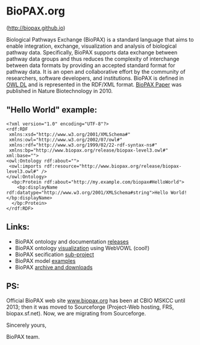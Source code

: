 # BioPAX.org
(http://biopax.github.io)

Biological Pathways Exchange (BioPAX) is a standard language that aims to enable integration, exchange, visualization and analysis of biological pathway data. Specifically, BioPAX supports data exchange between pathway data groups and thus reduces the complexity of interchange between data formats by providing an accepted standard format for pathway data. It is an open and collaborative effort by the community of researchers, software developers, and institutions. BioPAX is defined in [OWL DL](http://www.w3.org/TR/owl-features/) and is represented in the RDF/XML format. [BioPAX Paper](http://www.nature.com/nbt/journal/v28/n9/full/nbt.1666.html) was published in Nature Biotechnology in 2010.

## "Hello World" example:
```
<?xml version="1.0" encoding="UTF-8"?>
<rdf:RDF
 xmlns:xsd="http://www.w3.org/2001/XMLSchema#"
 xmlns:owl="http://www.w3.org/2002/07/owl#"
 xmlns:rdf="http://www.w3.org/1999/02/22-rdf-syntax-ns#"
 xmlns:bp="http://www.biopax.org/release/biopax-level3.owl#" xml:base="">
<owl:Ontology rdf:about="">
 <owl:imports rdf:resource="http://www.biopax.org/release/biopax-level3.owl#" />
</owl:Ontology>
  <bp:Protein rdf:about="http://my.example.com/biopax#HelloWorld">
    <bp:displayName rdf:datatype="http://www.w3.org/2001/XMLSchema#string">Hello World!</bp:displayName>
  </bp:Protein>
</rdf:RDF>
```

## Links:
* BioPAX ontology and documentation [releases](http://www.biopax.org/release/)
* BioPAX ontology [visualization](http://vowl.visualdataweb.org/webvowl/#iri=http://www.biopax.org/release/biopax-level3.owl) using WebVOWL (cool!)
* BioPAX secification [sub-project](https://github.com/BioPAX/specification)
* BioPAX model [examples](https://github.com/BioPAX/specification/blob/master/Level3/examples/)
* BioPAX [archive and downloads](http://www.biopax.org/downloads/biopax/)
 
## PS:

Official BioPAX web site www.biopax.org has been at CBIO MSKCC until 2013; 
then it was moved to Sourceforge (Project-Web hosting, FRS, biopax.sf.net). 
Now, we are migrating from Sourceforge.


Sincerely yours,

BioPAX team.

